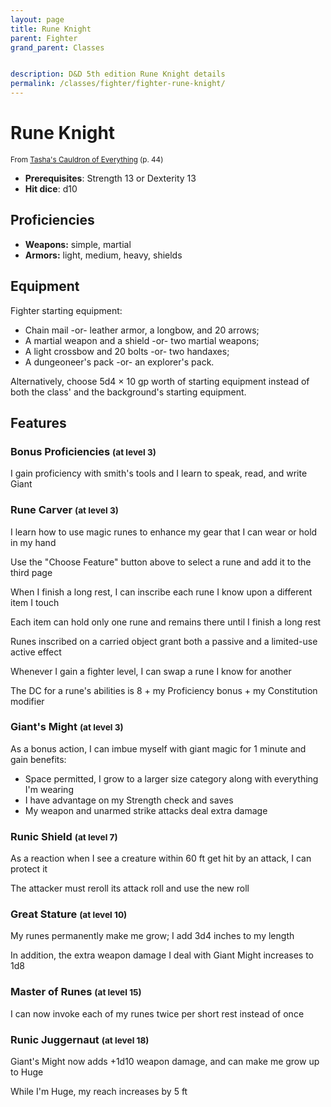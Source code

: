 ```yaml
---
layout: page
title: Rune Knight
parent: Fighter
grand_parent: Classes


description: D&D 5th edition Rune Knight details
permalink: /classes/fighter/fighter-rune-knight/
---
```


# Rune Knight

<small>From <a target="_blank" href="https://dnd.wizards.com/products/tabletop-games/rpg-products/tashas-cauldron-everything">Tasha's Cauldron of Everything</a> (p. 44)</small>

- **Prerequisites**: Strength 13 or Dexterity 13
- **Hit dice**: d10

## Proficiencies

- **Weapons:** simple, martial
- **Armors:** light, medium, heavy, shields

## Equipment


Fighter starting equipment:

- Chain mail -or- leather armor, a longbow, and 20 arrows;
- A martial weapon and a shield -or- two martial weapons;
- A light crossbow and 20 bolts -or- two handaxes;
- A dungeoneer's pack -or- an explorer's pack.

Alternatively, choose 5d4 × 10 gp worth of starting equipment instead of both the class' and the background's starting equipment.


## Features

### Bonus Proficiencies <small>(at level 3)</small>


I gain proficiency with smith's tools and I learn to speak, read, and write Giant



### Rune Carver <small>(at level 3)</small>


I learn how to use magic runes to enhance my gear that I can wear or hold in my hand

Use the "Choose Feature" button above to select a rune and add it to the third page

When I finish a long rest, I can inscribe each rune I know upon a different item I touch

Each item can hold only one rune and remains there until I finish a long rest

Runes inscribed on a carried object grant both a passive and a limited-use active effect

Whenever I gain a fighter level, I can swap a rune I know for another

The DC for a rune's abilities is 8 + my Proficiency bonus + my Constitution modifier



### Giant's Might <small>(at level 3)</small>


As a bonus action, I can imbue myself with giant magic for 1 minute and gain benefits:
- Space permitted, I grow to a larger size category along with everything I'm wearing
- I have advantage on my Strength check and saves
- My weapon and unarmed strike attacks deal extra damage



### Runic Shield <small>(at level 7)</small>


As a reaction when I see a creature within 60 ft get hit by an attack, I can protect it

The attacker must reroll its attack roll and use the new roll



### Great Stature <small>(at level 10)</small>


My runes permanently make me grow; I add 3d4 inches to my length

In addition, the extra weapon damage I deal with Giant Might increases to 1d8



### Master of Runes <small>(at level 15)</small>


I can now invoke each of my runes twice per short rest instead of once



### Runic Juggernaut <small>(at level 18)</small>


Giant's Might now adds +1d10 weapon damage, and can make me grow up to Huge

While I'm Huge, my reach increases by 5 ft


